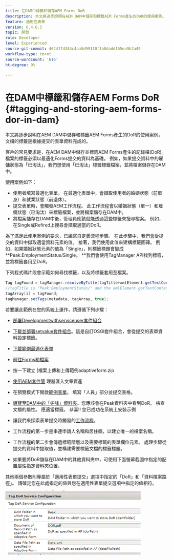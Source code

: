 ```yaml
---
title: 在DAM中標籤和儲存AEM Forms DoR
description: 本文將逐步說明在AEM DAM中儲存和標籤AEM Forms產生的DoR的使用案例。 文檔的標籤是根據提交的表單資料完成的。
feature: 適用性表單
version: 6.4,6.5
topic: 開發
role: Developer
level: Experienced
source-git-commit: 462417d384c4aa5d99110f1b8dadd165ea9b2a49
workflow-type: tm+mt
source-wordcount: '616'
ht-degree: 0%

---
```



# 在DAM中標籤和儲存AEM Forms DoR {#tagging-and-storing-aem-forms-dor-in-dam}

本文將逐步說明在AEM DAM中儲存和標籤AEM Forms產生的DoR的使用案例。 文檔的標籤是根據提交的表單資料完成的。

客戶的常見要求是，在AEM DAM中儲存並標籤AEM Forms產生的記錄檔(DoR)。 檔案的標籤必須以最適化Forms提交的資料為基礎。 例如，如果提交資料中的雇傭狀態為「已淘汰」，我們想使用「已淘汰」標籤標籤檔案，並將檔案儲存在DAM中。

使用案例如下：

* 使用者填寫最適化表單。 在最適化表單中，會擷取使用者的婚姻狀態（前單身）和就業狀態（前退休）。
* 提交表單時，會觸發AEM工作流程。 此工作流程會以婚姻狀態（單一）和雇傭狀態（已淘汰）來標籤檔案，並將檔案儲存在DAM中。
* 將檔案儲存在DAM中後，管理員應該就能透過這些標籤來搜尋檔案。 例如，在Single或Refired上搜尋會擷取適當的DoR。

為了滿足此使用案例的要求，已編寫自定義流程步驟。 在此步驟中，我們會從提交的資料中擷取適當資料元素的值。 接著，我們使用此值來建構標籤圖磚。 例如，如果婚姻狀態元素的值為「Single」，則標籤標題會變成**Peak:EmploymentStatus/Single。 **我們會使用TagManager API找到標籤，並將標籤套用至DoR。

下列程式碼片段會示範如何尋找標籤，以及將標籤套用至檔案。

```java
Tag tagFound = tagManager.resolveByTitle(tagTitle+xmlElement.getTextContent());
//tagTitle is "Peak:EmploymentStatus/" and the xmlElement.getTextContent() will return the value Single. So the tag title becomes Peak:EmploymentStatus/Single. Once the tag is found we put the tag in array and apply the tags to the resource as shown below
tagArray[i] = tagFound;
tagManager.setTags(metadata, tagArray, true);
```

若要讓此範例在您的系統上運作，請遵循下列步驟：
* [部署Developmentwithserviceuser套件組合](/help/forms/assets/common-osgi-bundles/DevelopingWithServiceUser.jar)

* [下載並部署setvalue套件組合](/help/forms/assets/common-osgi-bundles/SetValueApp.core-1.0-SNAPSHOT.jar)。這是自訂OSGI套件組合，會從提交的表單資料設定標籤。

* [下載範例最適化表單](assets/tag-and-store-in-dam-assets.zip)

* [前往Forms和檔案](http://localhost:4502/aem/forms.html/content/dam/formsanddocuments)

* 按一下建立 |檔案上傳和上傳範例adaptiveform.zip

* [使用AEM套件管](assets/tag-and-store-in-dam-assets.zip) 理器匯入文章資產
* 在預覽模式下開啟[範例表單](http://localhost:4502/content/dam/formsanddocuments/summit/peakform/jcr:content?wcmmode=disabled)。 填寫「人員」部分並提交表格。
* [導覽至DAM中的「尖峰」資料夾](http://localhost:4502/assets.html/content/dam/Peak)。您應該會在Peak資料夾中看到DoR。 檢查文檔的屬性。 應適當標籤。
恭喜!! 您已成功在系統上安裝示例

* 讓我們來探索表單提交時觸發的[工作流程](http://localhost:4502/editor.html/conf/global/settings/workflow/models/TagAndStoreDoRinDAM.html)。
* 工作流程的第一步是串連申請人名稱和居住縣，以建立唯一的檔案名稱。
* 工作流程的第二步會傳遞標籤階層以及需要標籤的表單欄位元素。 處理步驟從提交的資料中提取值，並構建需要標籤文檔的標籤標題。
* 如果要將DoR儲存在DAM中的其他資料夾中，可使用下面螢幕截圖中指定的配置屬性指定資料夾位置。

其他兩個參數則專屬於「適用性表單提交」選項中指定的「DoR」和「資料檔案路徑」。 請確定您在此處指定的值與您在適用性表單提交選項中指定的值相符。

![標籤或](assets/tag_dor_service_configuration.gif)

